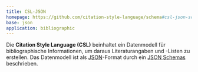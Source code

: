 ```yaml
---
title: CSL-JSON
homepage: https://github.com/citation-style-language/schema#csl-json-schema
base: json
application: bibliographic
---
```


Die **Citation Style Language (CSL)** beinhaltet ein Datenmodell für
bibliographische Informationen, um daraus Literaturangaben und -Listen zu
erstellen. Das Datenmodell ist als [JSON](json)-Format durch ein [JSON
Schemas](schema/json-schema) beschrieben.

